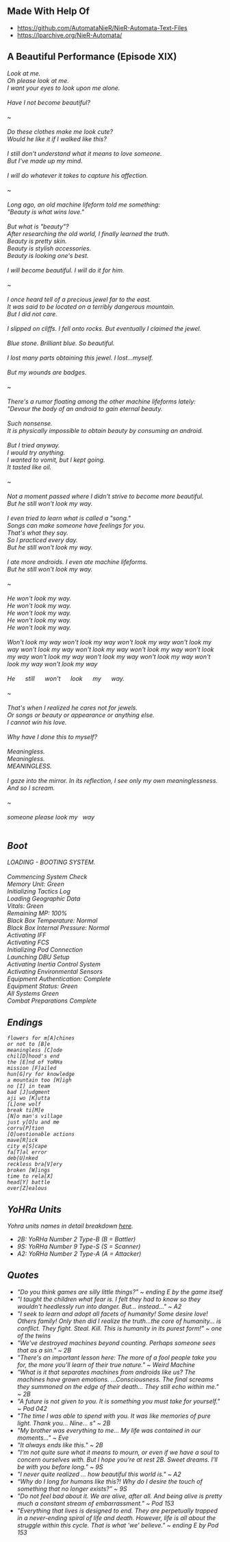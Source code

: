 ## Made With Help Of
- https://github.com/AutomataNieR/NieR-Automata-Text-Files
- https://lparchive.org/NieR-Automata/

## A Beautiful Performance (Episode XIX)

<i>Look at me.</i><br>
<i>Oh please look at me.</i><br>
<i>I want your eyes to look upon me alone.</i><br>
<br>
<i>Have I not become beautiful?</i><br>
<br>
~<br>
<br>
<i>Do these clothes make me look cute?<br>
<i>Would he like it if I walked like this?</i><br>
<br>
<i>I still don't understand what it means to love someone.</i><br>
<i>But I've made up my mind.</i><br>
<br>
<i>I will do whatever it takes to capture his affection.</i><br>
<br>
~<br>
<br>
<i>Long ago, an old machine lifeform told me something:</i><br>
<i>"Beauty is what wins love."</i><br>
<br>
<i>But what is "beauty"?</i><br>
<i>After researching the old world, I finally learned the truth.</i><br>
<i></i>Beauty is pretty skin.<br>
<i></i>Beauty is stylish accessories.<br>
<i></i>Beauty is looking one's best.<br>
<br>
<i>I will become beautiful. I will do it for him.</i><br>
<br>
~<br>
<br>
<i>I once heard tell of a precious jewel far to the east.</i><br>
<i>It was said to be located on a terribly dangerous mountain.</i><br>
<i>But I did not care.</i><br>
<br>
<i>I slipped on cliffs. I fell onto rocks. But eventually I claimed the jewel.</i><br>
<br>
<i>Blue stone. Brilliant blue. So beautiful.</i><br>
<br>
<i>I lost many parts obtaining this jewel. I lost...myself.</i><br>
<br>
<i>But my wounds are badges.</i><br>
<br>
~<br>
<br>
<i>There's a rumor floating among the other machine lifeforms lately:</i><br>
<i>"Devour the body of an android to gain eternal beauty.</i><br>
<br>
<i>Such nonsense.</i><br>
<i>It is physically impossible to obtain beauty by consuming an android.</i><br>
<br>
<i>But I tried anyway.</i><br>
<i>I would try anything.</i><br>
<i>I wanted to vomit, but I kept going.</i><br>
<i>It tasted like oil.</i><br>
<br>
~<br>
<br>
<i>Not a moment passed where I didn't strive to become more beautiful.</i><br>
<i>But he still won't look my way.</i><br>
<br>
<i>I even tried to learn what is called a "song."</i><br>
<i>Songs can make someone have feelings for you.</i><br>
<i>That's what they say.</i><br>
<i>So I practiced every day.</i><br>
<i>But he still won't look my way.</i><br>
<br>
<i>I ate more androids. I even ate machine lifeforms.</i><br>
<i>But he still won't look my way.</i><br>
<br>
~<br>
<br>
<i>He won't look my way.</i><br>
<i>He won't look my way.</i><br>
<i>He won't look my way.</i><br>
<i>He won't look my way.</i><br>
<i>He won't look my way.</i><br>
<br>
<i>Won't look my way won't look my way won't look my way won't look my way won't
look my way won't look my way won't look my way won't look my way won't look my
way won't look my way won't look my way won't look my way won't look my way</i><br>
<br>
<i>He&nbsp;&nbsp;&nbsp;&nbsp;&nbsp;&nbsp;still&nbsp;&nbsp;&nbsp;&nbsp;&nbsp;&nbsp;won't&nbsp;&nbsp;&nbsp;&nbsp;&nbsp;&nbsp;look&nbsp;&nbsp;&nbsp;&nbsp;&nbsp;&nbsp;my&nbsp;&nbsp;&nbsp;&nbsp;&nbsp;&nbsp;way.</i><br>
<br>
~<br>
<br>
<i>That's when I realized he cares not for jewels.</i><br>
<i>Or songs or beauty or appearance or anything else.</i><br>
<i>I cannot win his love.</i><br>
<br>
<i>Why have I done this to myself?</i><br>
<br>
<i>Meaningless.</i><br>
<i>Meaningless.</i><br>
<i>MEANINGLESS.</i><br>
<br>
<i>I gaze into the mirror. In its reflection, I see only my own meaninglessness. And so I scream.</i><br>
<br>
~<br>
<br>
<i>someone please look my&nbsp;&nbsp;&nbsp;way</i><br>
<br>

## Boot

LOADING - BOOTING SYSTEM.<br>
<br>
<i>
Commencing System Check<br>
Memory Unit: Green<br>
Initializing Tactics Log<br>
Loading Geographic Data<br>
Vitals: Green<br>
Remaining MP: 100%<br>
Black Box Temperature: Normal<br>
Black Box Internal Pressure: Normal<br>
Activating IFF<br>
Activating FCS<br>
Initializing Pod Connection<br>
Launching DBU Setup<br>
Activating Inertia Control System<br>
Activating Environmental Sensors<br>
Equipment Authentication: Complete<br>
Equipment Status: Green<br>
All Systems Green<br>
Combat Preparations Complete<br>
</i>


## Endings
```gql
flowers for m[A]chines
or not to [B]e
meaningless [C]ode
chil[D]hood's end
the [E]nd of YoRHa
mission [F]ailed
hun[G]ry for knowledge
a mountain too [H]igh
no [I] in team
bad [J]udgment
aji wo [K]utta
[L]one wolf
break ti[M]e
[N]o man's village
just y[O]u and me
corru[P]tion
[Q]uestionable actions
mave[R]ick
city e[S]cape
fa[T]al error
deb[U]nked
reckless bra[V]ery
broken [W]ings
time to rela[X]
head[Y] battle
over[Z]ealous
```

## YoHRa Units
Yohra units names in detail breakdown [here](https://nier.fandom.com/wiki/YoRHa).

- 2B: YoRHa Number 2 Type-B (B = Battler)
- 9S: YoRHa Number 9 Type-S (S = Scanner)
- A2: YoRHa Number 2 Type-A (A = Attacker)

## Quotes
- "Do you think games are silly little things?" ~ ending E by the game itself
- "I taught the children what fear is. I felt they had to know so they wouldn't heedlessly run into danger. But... instead..." ~ A2
- "I seek to learn and adopt all facets of humanity! Some desire love! Others family! Only then did I realize the truth...the core of humanity... is conflict. They fight. Steal. Kill. This is humanity in its purest form!" ~ one of the twins
- "We've destroyed machines beyond counting. Perhaps someone sees that as a sin." ~ 2B
- "There's an important lesson here: The more of a fool people take you for, the more you'll learn of their true nature." ~ Weird Machine
- "What is it that separates machines from androids like us? The machines have grown emotions. ...Consciousness. The final screams they summoned on the edge of their death... They still echo within me." ~ 2B
- "A future is not given to you. It is something you must take for yourself." ~ Pod 042
- "The time I was able to spend with you. It was like memories of pure light. Thank you... Nine... s" ~ 2B
- "My brother was everything to me... My life was contained in our moments..." ~ Eve
- "It always ends like this." ~ 2B
- "I‘m not quite sure what it means to mourn, or even if we have a soul to concern ourselves with. But I hope you’re at rest 2B. Sweet dreams. I’ll be with you before long." ~ 9S
- "I never quite realized ... how beautiful this world is." ~ A2
- “Why do I long for humans like this?! Why do I desire the touch of something that no longer exists?” ~ 9S
- "Do not feel bad about it. We are alive, after all. And being alive is pretty much a constant stream of embarrassment." ~ Pod 153
- "Everything that lives is designed to end. They are perpetually trapped in a never-ending spiral of life and death. However, life is all about the struggle within this cycle. That is what 'we' believe." ~ ending E by Pod 153
